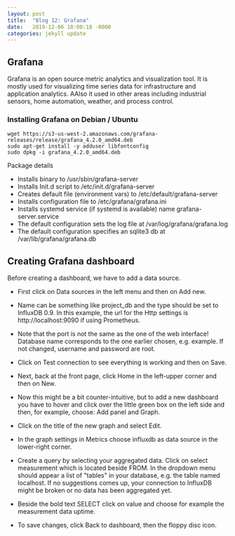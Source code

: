 ```yaml
---
layout: post
title:  "Blog 12: Grafana"
date:   2019-12-06 18:00:18 -0000
categories: jekyll update
---
```


<h2>Grafana</h2>

Grafana is an open source metric analytics and visualization tool. It is mostly used for visualizing time series data for infrastructure and application analytics. AAlso it used in other areas including industrial sensors, home automation, weather, and process control.

<h3>Installing Grafana on Debian / Ubuntu</h3>

    wget https://s3-us-west-2.amazonaws.com/grafana-releases/release/grafana_4.2.0_amd64.deb
    sudo apt-get install -y adduser libfontconfig
    sudo dpkg -i grafana_4.2.0_amd64.deb

Package details
  - Installs binary to /usr/sbin/grafana-server
  - Installs Init.d script to /etc/init.d/grafana-server
  - Creates default file (environment vars) to /etc/default/grafana-server
  - Installs configuration file to /etc/grafana/grafana.ini
  - Installs systemd service (if systemd is available) name grafana-server.service
  - The default configuration sets the log file at /var/log/grafana/grafana.log
  - The default configuration specifies an sqlite3 db at /var/lib/grafana/grafana.db


<h2>Creating Grafana dashboard</h2>

Before creating a dashboard, we have to add a data source.

  - First click on Data sources in the left menu and then on Add new.

  - Name can be something like project_db and the type should be set to InfluxDB 0.9. In this example, the url for the Http settings is http://localhost:9090 if using Prometheus.

  - Note that the port is not the same as the one of the web interface! Database name corresponds to the one earlier chosen, e.g. example. If not changed, username and password are root.

  - Click on Test connection to see everything is working and then on Save.

  - Next, back at the front page, click Home in the left-upper corner and then on New.

  - Now this might be a bit counter-intuitive, but to add a new dashboard you have to hover and click over the little green box on the left side and then, for example, choose: Add panel and Graph.

  - Click on the title of the new graph and select Edit.

  - In the graph settings in Metrics choose influxdb as data source in the lower-right corner.

  - Create a query by selecting your aggregated data. Click on select measurement which is located beside FROM. In the dropdown menu should appear a list of "tables" in your database, e.g. the table named localhost. If no suggestions comes up, your connection to InfluxDB might be broken or no data has been aggregated yet.

  - Beside the bold text SELECT click on value and choose for example the measurement data uptime.

  - To save changes, click Back to dashboard, then the floppy disc icon.





[jekyll-docs]: https://jekyllrb.com/docs/home
[jekyll-gh]:   https://github.com/jekyll/jekyll
[jekyll-talk]: https://talk.jekyllrb.com/
